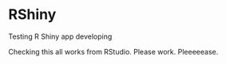 # RShiny
Testing R Shiny app developing

Checking this all works from RStudio. Please work. Pleeeeease.

